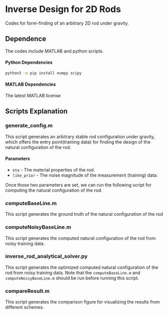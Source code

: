 # Inverse Design for 2D Rods
Codes for form-finding of an arbitrary 2D rod under gravity.

## Dependence
The codes include MATLAB and python scripts.
#### Python Dependencies
```bash
python3 -m pip install numpy scipy
```
#### MATLAB Dependencies
The latest MATLAB license

## Scripts Explanation
### generate_config.m
This script generates an arbitrary stable rod configuration under gravity, which offers the entry point(training data) for finding the design of the natural configuration of the rod.
#### Parameters
- ```eta``` - The material properties of the rod.
- ```like_prior``` - The noise magnitude of the measurement (training) data.

Once those two parameters are set, we can run the following script for computing the natural configuration of the rod.

### computeBaseLine.m
This script generates the ground truth of the natural configuration of the rod

### computeNoisyBaseLine.m
This script generates the computed natural configuration of the rod from noisy training data.


### inverse_rod_analytical_solver.py
This script generates the optimized computed natural configuration of the rod from noisy training data. Note that the ```computeBaseLine.m``` and ```computeNoisyBaseLine.m``` should be run before running this script.

### compareResult.m
This script generates the comparison figure for visualizing the results from different schemes.

